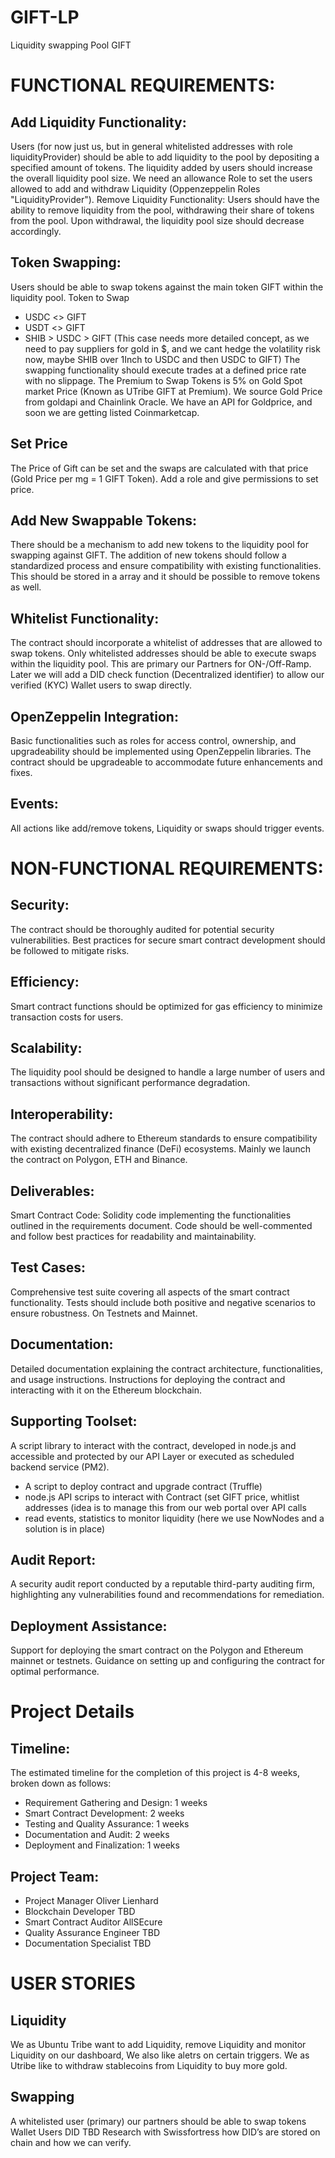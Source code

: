 # GIFT-LP
Liquidity swapping Pool GIFT
# FUNCTIONAL REQUIREMENTS:
## Add Liquidity Functionality:
Users (for now just us, but in general whitelisted addresses with role liquidityProvider) should be able to add liquidity to the pool by depositing a specified amount of tokens. The liquidity added by users should increase the overall liquidity pool size.
We need an allowance Role to set the users allowed to add and withdraw Liquidity (Oppenzeppelin Roles "LiquidityProvider").
Remove Liquidity Functionality:
Users should have the ability to remove liquidity from the pool, withdrawing their share of tokens from the pool. Upon withdrawal, the liquidity pool size should decrease accordingly.
## Token Swapping:
Users should be able to swap tokens against the main token GIFT within the liquidity pool.
Token to Swap
+ USDC <> GIFT
+	USDT <> GIFT
+	SHIB > USDC > GIFT (This case needs more detailed concept, as we need to pay suppliers for gold in $, and we cant hedge the volatility risk now, maybe SHIB over 1Inch to USDC and then USDC to GIFT)
The swapping functionality should execute trades at a defined price rate with no slippage.
The Premium to Swap Tokens is 5% on Gold Spot market Price (Known as UTribe GIFT at Premium). We source Gold Price from goldapi and Chainlink Oracle.
We have an API for Goldprice, and soon we are getting listed Coinmarketcap.
## Set Price
The Price of Gift can be set and the swaps are calculated with that price (Gold Price per mg = 1 GIFT Token). Add a role and give permissions to set price.
## Add New Swappable Tokens:
There should be a mechanism to add new tokens to the liquidity pool for swapping against GIFT. The addition of new tokens should follow a standardized process and ensure compatibility with existing functionalities. This should be stored in a array and it should be possible to remove tokens as well.
## Whitelist Functionality:
The contract should incorporate a whitelist of addresses that are allowed to swap tokens. Only whitelisted addresses should be able to execute swaps within the liquidity pool. This are primary our Partners for ON-/Off-Ramp. Later we will add a DID check function (Decentralized identifier) to allow our verified (KYC) Wallet users to swap directly.
## OpenZeppelin Integration:
Basic functionalities such as roles for access control, ownership, and upgradeability should be implemented using OpenZeppelin libraries. The contract should be upgradeable to accommodate future enhancements and fixes.
## Events:
All actions like add/remove tokens, Liquidity or swaps should trigger events.
# NON-FUNCTIONAL REQUIREMENTS:
## Security:
The contract should be thoroughly audited for potential security vulnerabilities. Best practices for secure smart contract development should be followed to mitigate risks.
## Efficiency:
Smart contract functions should be optimized for gas efficiency to minimize transaction costs for users.
## Scalability:
The liquidity pool should be designed to handle a large number of users and transactions without significant performance degradation.
## Interoperability:
The contract should adhere to Ethereum standards to ensure compatibility with existing decentralized finance (DeFi) ecosystems.
Mainly we launch the contract on Polygon, ETH and Binance.
## Deliverables:
Smart Contract Code:
Solidity code implementing the functionalities outlined in the requirements document. Code should be well-commented and follow best practices for readability and maintainability.
## Test Cases:
Comprehensive test suite covering all aspects of the smart contract functionality. Tests should include both positive and negative scenarios to ensure robustness. On Testnets and Mainnet.
## Documentation:
Detailed documentation explaining the contract architecture, functionalities, and usage instructions.
Instructions for deploying the contract and interacting with it on the Ethereum blockchain.
## Supporting Toolset:
A script library to interact with the contract, developed in node.js and accessible and protected by our API Layer or executed as scheduled backend service (PM2).
+ A script to deploy contract and upgrade contract (Truffle)
+ node.js API scrips to interact with Contract (set GIFT price, whitlist addresses (idea is to manage this from our web portal over API calls
+ read events, statistics to monitor liquidity (here we use NowNodes and a solution is in place)

## Audit Report:
A security audit report conducted by a reputable third-party auditing firm, highlighting any vulnerabilities found and recommendations for remediation.
## Deployment Assistance:
Support for deploying the smart contract on the Polygon and Ethereum mainnet or testnets. Guidance on setting up and configuring the contract for optimal performance.
 
# Project Details
## Timeline:
The estimated timeline for the completion of this project is 4-8 weeks, broken down as follows:
+ Requirement Gathering and Design: 1 weeks
+ Smart Contract Development: 2 weeks
+ Testing and Quality Assurance: 1 weeks
+ Documentation and Audit: 2 weeks
+ Deployment and Finalization: 1 weeks
## Project Team:
+ Project Manager Oliver Lienhard
+ Blockchain Developer TBD
+ Smart Contract Auditor AllSEcure
+ Quality Assurance Engineer TBD
+ Documentation Specialist TBD

# USER STORIES
## Liquidity
We as Ubuntu Tribe want to add Liquidity, remove Liquidity and monitor Liquidity on our dashboard, We also like aletrs on certain triggers.
We as Utribe like to withdraw stablecoins from Liquidity to buy more gold.
## Swapping
A whitelisted user (primary) our partners should be able to swap tokens 
Wallet Users DID
TBD Research with Swissfortress how DID’s are stored on chain and how we can verify.

